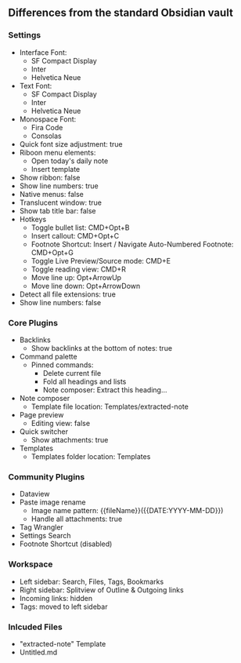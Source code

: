 ## Differences from the standard Obsidian vault

### Settings

- Interface Font:
    - SF Compact Display
    - Inter
    - Helvetica Neue
- Text Font:
    - SF Compact Display
    - Inter
    - Helvetica Neue
- Monospace Font:
    - Fira Code
    - Consolas
- Quick font size adjustment: true
- Riboon menu elements: 
    - Open today's daily note
    - Insert template
- Show ribbon: false
- Show line numbers: true
- Native menus: false
- Translucent window: true
- Show tab title bar: false
- Hotkeys
    - Toggle bullet list: CMD+Opt+B
    - Insert callout: CMD+Opt+C
    - Footnote Shortcut: Insert / Navigate Auto-Numbered Footnote: CMD+Opt+G
    - Toggle Live Preview/Source mode: CMD+E
    - Toggle reading view: CMD+R
    - Move line up: Opt+ArrowUp
    - Move line down: Opt+ArrowDown
- Detect all file extensions: true
- Show line numbers: false

### Core Plugins

- Backlinks
    - Show backlinks at the bottom of notes: true
- Command palette
    - Pinned commands:
        - Delete current file
        - Fold all headings and lists
        - Note composer: Extract this heading...
- Note composer
    - Template file location: Templates/extracted-note
- Page preview
    - Editing view: false
- Quick switcher
    - Show attachments: true
- Templates
    - Templates folder location: Templates

### Community Plugins

- Dataview
- Paste image rename
    - Image name pattern: {{fileName}}({{DATE:YYYY-MM-DD}})
    - Handle all attachments: true
- Tag Wrangler
- Settings Search
- Footnote Shortcut (disabled)

### Workspace

- Left sidebar: Search, Files, Tags, Bookmarks
- Right sidebar: Splitview of Outline & Outgoing links
- Incoming links: hidden
- Tags: moved to left sidebar

### Inlcuded Files

- "extracted-note" Template
- Untitled.md
